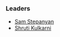 ### Leaders
* [Sam Stepanyan](mailto:Sam.Stepanyan@owasp.org)
* [Shruti Kulkarni ](mailto:Sam.Stepanyan@owasp.org)
